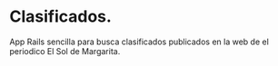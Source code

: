 # Clasificados.

App Rails sencilla para busca clasificados publicados en la web de el periodico 
El Sol de Margarita.

